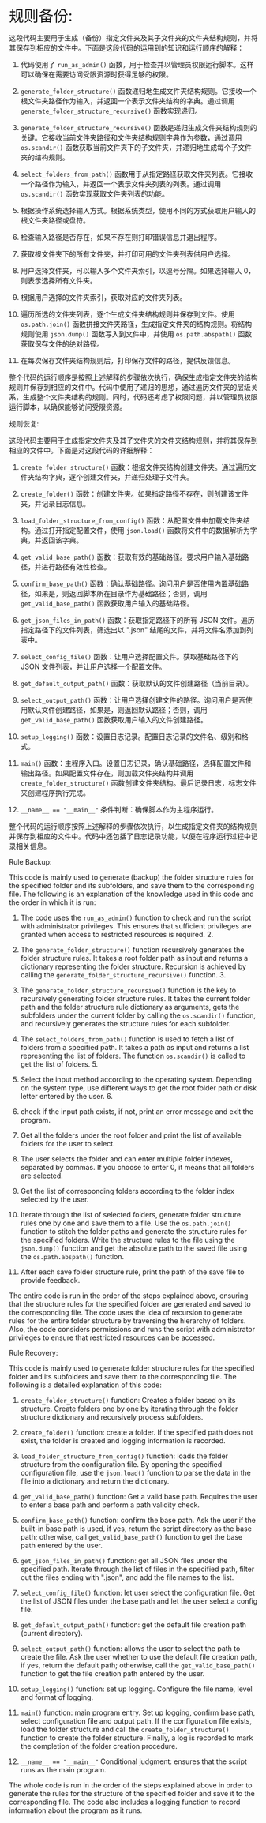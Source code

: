 <span style="font-size:30px;">规则备份:</span>

这段代码主要用于生成（备份）指定文件夹及其子文件夹的文件夹结构规则，并将其保存到相应的文件中。下面是这段代码的运用到的知识和运行顺序的解释：

1. 代码使用了 `run_as_admin()` 函数，用于检查并以管理员权限运行脚本。这样可以确保在需要访问受限资源时获得足够的权限。

2. `generate_folder_structure()` 函数递归地生成文件夹结构规则。它接收一个根文件夹路径作为输入，并返回一个表示文件夹结构的字典。通过调用 `generate_folder_structure_recursive()` 函数实现递归。

3. `generate_folder_structure_recursive()` 函数是递归生成文件夹结构规则的关键。它接收当前文件夹路径和文件夹结构规则字典作为参数，通过调用 `os.scandir()` 函数获取当前文件夹下的子文件夹，并递归地生成每个子文件夹的结构规则。

4. `select_folders_from_path()` 函数用于从指定路径获取文件夹列表。它接收一个路径作为输入，并返回一个表示文件夹列表的列表。通过调用 `os.scandir()` 函数实现获取文件夹列表的功能。

5. 根据操作系统选择输入方式。根据系统类型，使用不同的方式获取用户输入的根文件夹路径或盘符。

6. 检查输入路径是否存在，如果不存在则打印错误信息并退出程序。

7. 获取根文件夹下的所有文件夹，并打印可用的文件夹列表供用户选择。

8. 用户选择文件夹，可以输入多个文件夹索引，以逗号分隔。如果选择输入 0，则表示选择所有文件夹。

9. 根据用户选择的文件夹索引，获取对应的文件夹列表。

10. 遍历所选的文件夹列表，逐个生成文件夹结构规则并保存到文件。使用 `os.path.join()` 函数拼接文件夹路径，生成指定文件夹的结构规则。将结构规则使用 `json.dump()` 函数写入到文件中，并使用 `os.path.abspath()` 函数获取保存文件的绝对路径。

11. 在每次保存文件夹结构规则后，打印保存文件的路径，提供反馈信息。

整个代码的运行顺序是按照上述解释的步骤依次执行，确保生成指定文件夹的结构规则并保存到相应的文件中。代码中使用了递归的思想，通过遍历文件夹的层级关系，生成整个文件夹结构的规则。同时，代码还考虑了权限问题，并以管理员权限运行脚本，以确保能够访问受限资源。

规则恢复:

这段代码主要用于生成指定文件夹及其子文件夹的文件夹结构规则，并将其保存到相应的文件中。下面是对这段代码的详细解释：

1. `create_folder_structure()` 函数：根据文件夹结构创建文件夹。通过遍历文件夹结构字典，逐个创建文件夹，并递归处理子文件夹。

2. `create_folder()` 函数：创建文件夹。如果指定路径不存在，则创建该文件夹，并记录日志信息。

3. `load_folder_structure_from_config()` 函数：从配置文件中加载文件夹结构。通过打开指定配置文件，使用 `json.load()` 函数将文件中的数据解析为字典，并返回该字典。

4. `get_valid_base_path()` 函数：获取有效的基础路径。要求用户输入基础路径，并进行路径有效性检查。

5. `confirm_base_path()` 函数：确认基础路径。询问用户是否使用内置基础路径，如果是，则返回脚本所在目录作为基础路径；否则，调用 `get_valid_base_path()` 函数获取用户输入的基础路径。

6. `get_json_files_in_path()` 函数：获取指定路径下的所有 JSON 文件。遍历指定路径下的文件列表，筛选出以 ".json" 结尾的文件，并将文件名添加到列表中。

7. `select_config_file()` 函数：让用户选择配置文件。获取基础路径下的 JSON 文件列表，并让用户选择一个配置文件。

8. `get_default_output_path()` 函数：获取默认的文件创建路径（当前目录）。

9. `select_output_path()` 函数：让用户选择创建文件的路径。询问用户是否使用默认文件创建路径，如果是，则返回默认路径；否则，调用 `get_valid_base_path()` 函数获取用户输入的文件创建路径。

10. `setup_logging()` 函数：设置日志记录。配置日志记录的文件名、级别和格式。

11. `main()` 函数：主程序入口。设置日志记录，确认基础路径，选择配置文件和输出路径。如果配置文件存在，则加载文件夹结构并调用 `create_folder_structure()` 函数创建文件夹结构。最后记录日志，标志文件夹创建程序执行完成。

12. `__name__ == "__main__"` 条件判断：确保脚本作为主程序运行。

整个代码的运行顺序按照上述解释的步骤依次执行，以生成指定文件夹的结构规则并保存到相应的文件中。代码中还包括了日志记录功能，以便在程序运行过程中记录相关信息。

Rule Backup:

This code is mainly used to generate (backup) the folder structure rules for the specified folder and its subfolders, and save them to the corresponding file. The following is an explanation of the knowledge used in this code and the order in which it is run:

1. The code uses the `run_as_admin()` function to check and run the script with administrator privileges. This ensures that sufficient privileges are granted when access to restricted resources is required. 2.

2. The `generate_folder_structure()` function recursively generates the folder structure rules. It takes a root folder path as input and returns a dictionary representing the folder structure. Recursion is achieved by calling the `generate_folder_structure_recursive()` function. 3.

3. The `generate_folder_structure_recursive()` function is the key to recursively generating folder structure rules. It takes the current folder path and the folder structure rule dictionary as arguments, gets the subfolders under the current folder by calling the `os.scandir()` function, and recursively generates the structure rules for each subfolder.

4. The `select_folders_from_path()` function is used to fetch a list of folders from a specified path. It takes a path as input and returns a list representing the list of folders. The function `os.scandir()` is called to get the list of folders. 5.

5. Select the input method according to the operating system. Depending on the system type, use different ways to get the root folder path or disk letter entered by the user. 6.

6. check if the input path exists, if not, print an error message and exit the program.

7. Get all the folders under the root folder and print the list of available folders for the user to select.

8. The user selects the folder and can enter multiple folder indexes, separated by commas. If you choose to enter 0, it means that all folders are selected.

9. Get the list of corresponding folders according to the folder index selected by the user.

10. Iterate through the list of selected folders, generate folder structure rules one by one and save them to a file. Use the `os.path.join()` function to stitch the folder paths and generate the structure rules for the specified folders. Write the structure rules to the file using the `json.dump()` function and get the absolute path to the saved file using the `os.path.abspath()` function.

11. After each save folder structure rule, print the path of the save file to provide feedback.

The entire code is run in the order of the steps explained above, ensuring that the structure rules for the specified folder are generated and saved to the corresponding file. The code uses the idea of recursion to generate rules for the entire folder structure by traversing the hierarchy of folders. Also, the code considers permissions and runs the script with administrator privileges to ensure that restricted resources can be accessed.

Rule Recovery:

This code is mainly used to generate folder structure rules for the specified folder and its subfolders and save them to the corresponding file. The following is a detailed explanation of this code:

1. `create_folder_structure()` function: Creates a folder based on its structure. Create folders one by one by iterating through the folder structure dictionary and recursively process subfolders.

2. `create_folder()` function: create a folder. If the specified path does not exist, the folder is created and logging information is recorded.

3. `load_folder_structure_from_config()` function: loads the folder structure from the configuration file. By opening the specified configuration file, use the `json.load()` function to parse the data in the file into a dictionary and return the dictionary.

4. `get_valid_base_path()` function: Get a valid base path. Requires the user to enter a base path and perform a path validity check.

5. `confirm_base_path()` function: confirm the base path. Ask the user if the built-in base path is used, if yes, return the script directory as the base path; otherwise, call `get_valid_base_path()` function to get the base path entered by the user.

6. `get_json_files_in_path()` function: get all JSON files under the specified path. Iterate through the list of files in the specified path, filter out the files ending with ".json", and add the file names to the list.

7. `select_config_file()` function: let user select the configuration file. Get the list of JSON files under the base path and let the user select a config file.

8. `get_default_output_path()` function: get the default file creation path (current directory).

9. `select_output_path()` function: allows the user to select the path to create the file. Ask the user whether to use the default file creation path, if yes, return the default path; otherwise, call the `get_valid_base_path()` function to get the file creation path entered by the user.

10. `setup_logging()` function: set up logging. Configure the file name, level and format of logging.

11. `main()` function: main program entry. Set up logging, confirm base path, select configuration file and output path. If the configuration file exists, load the folder structure and call the `create_folder_structure()` function to create the folder structure. Finally, a log is recorded to mark the completion of the folder creation procedure.

12. `__name__ == "__main__"` Conditional judgment: ensures that the script runs as the main program.

The whole code is run in the order of the steps explained above in order to generate the rules for the structure of the specified folder and save it to the corresponding file. The code also includes a logging function to record information about the program as it runs.
